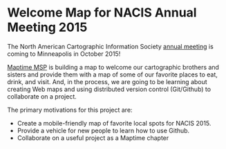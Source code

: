 Welcome Map for NACIS Annual Meeting 2015
==========

The North American Cartographic Information Society [annual meeting](http://nacis.org/annual-meeting/current-meeting/) is coming to Minneapolis in October 2015!

[Maptime MSP](http://wwww.meetup.com/MaptimeMSP/) is building a map to welcome our cartographic brothers and sisters and provide them with a map of some of our favorite places to eat, drink, and visit.  And, in the process, we are going to be learning about creating Web maps and using distributed version control (Git/Github) to collaborate on a project.

The primary motivations for this project are:
 -    Create a mobile-friendly map of favorite local spots for NACIS 2015.
 -    Provide a vehicle for new people to learn how to use Github.
 -    Collaborate on a useful project as a Maptime chapter


